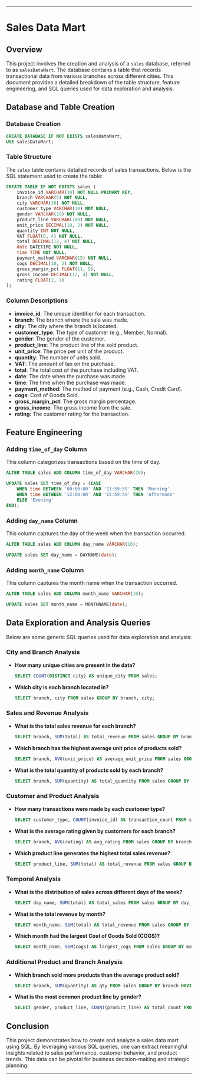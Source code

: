 
---

# Sales Data Mart

## Overview

This project involves the creation and analysis of a `sales` database, referred to as `salesDataMart`. The database contains a table that records transactional data from various branches across different cities. This document provides a detailed breakdown of the table structure, feature engineering, and SQL queries used for data exploration and analysis.

## Database and Table Creation

### Database Creation
```sql
CREATE DATABASE IF NOT EXISTS salesDataMart;
USE salesDataMart;
```

### Table Structure

The `sales` table contains detailed records of sales transactions. Below is the SQL statement used to create the table:

```sql
CREATE TABLE IF NOT EXISTS sales (
    invoice_id VARCHAR(30) NOT NULL PRIMARY KEY,
    branch VARCHAR(5) NOT NULL,
    city VARCHAR(30) NOT NULL,
    customer_type VARCHAR(30) NOT NULL,
    gender VARCHAR(10) NOT NULL,
    product_line VARCHAR(100) NOT NULL,
    unit_price DECIMAL(10, 2) NOT NULL,
    quantity INT NOT NULL,
    VAT FLOAT(6, 4) NOT NULL,
    total DECIMAL(12, 4) NOT NULL,
    date DATETIME NOT NULL,
    time TIME NOT NULL,
    payment_method VARCHAR(15) NOT NULL,
    cogs DECIMAL(10, 2) NOT NULL,
    gross_margin_pct FLOAT(11, 9),
    gross_income DECIMAL(12, 4) NOT NULL,
    rating FLOAT(2, 1)
);
```

### Column Descriptions

- **invoice_id**: The unique identifier for each transaction.
- **branch**: The branch where the sale was made.
- **city**: The city where the branch is located.
- **customer_type**: The type of customer (e.g., Member, Normal).
- **gender**: The gender of the customer.
- **product_line**: The product line of the sold product.
- **unit_price**: The price per unit of the product.
- **quantity**: The number of units sold.
- **VAT**: The amount of tax on the purchase.
- **total**: The total cost of the purchase including VAT.
- **date**: The date when the purchase was made.
- **time**: The time when the purchase was made.
- **payment_method**: The method of payment (e.g., Cash, Credit Card).
- **cogs**: Cost of Goods Sold.
- **gross_margin_pct**: The gross margin percentage.
- **gross_income**: The gross income from the sale.
- **rating**: The customer rating for the transaction.

## Feature Engineering

### Adding `time_of_day` Column

This column categorizes transactions based on the time of day.

```sql
ALTER TABLE sales ADD COLUMN time_of_day VARCHAR(20);

UPDATE sales SET time_of_day = (CASE 
    WHEN time BETWEEN '00:00:00' AND '11:59:59' THEN 'Morning'
    WHEN time BETWEEN '12:00:00' AND '15:59:59' THEN 'Afternoon'
    ELSE 'Evening'
END);
```

### Adding `day_name` Column

This column captures the day of the week when the transaction occurred.

```sql
ALTER TABLE sales ADD COLUMN day_name VARCHAR(10);

UPDATE sales SET day_name = DAYNAME(date);
```

### Adding `month_name` Column

This column captures the month name when the transaction occurred.

```sql
ALTER TABLE sales ADD COLUMN month_name VARCHAR(10);

UPDATE sales SET month_name = MONTHNAME(date);
```

## Data Exploration and Analysis Queries

Below are some generic SQL queries used for data exploration and analysis:

### City and Branch Analysis

- **How many unique cities are present in the data?**
  ```sql
  SELECT COUNT(DISTINCT city) AS unique_city FROM sales;
  ```

- **Which city is each branch located in?**
  ```sql
  SELECT branch, city FROM sales GROUP BY branch, city;
  ```

### Sales and Revenue Analysis

- **What is the total sales revenue for each branch?**
  ```sql
  SELECT branch, SUM(total) AS total_revenue FROM sales GROUP BY branch;
  ```

- **Which branch has the highest average unit price of products sold?**
  ```sql
  SELECT branch, AVG(unit_price) AS average_unit_price FROM sales GROUP BY branch ORDER BY average_unit_price DESC LIMIT 1;
  ```

- **What is the total quantity of products sold by each branch?**
  ```sql
  SELECT branch, SUM(quantity) AS total_quantity FROM sales GROUP BY branch;
  ```

### Customer and Product Analysis

- **How many transactions were made by each customer type?**
  ```sql
  SELECT customer_type, COUNT(invoice_id) AS transaction_count FROM sales GROUP BY customer_type;
  ```

- **What is the average rating given by customers for each branch?**
  ```sql
  SELECT branch, AVG(rating) AS avg_rating FROM sales GROUP BY branch;
  ```

- **Which product line generates the highest total sales revenue?**
  ```sql
  SELECT product_line, SUM(total) AS total_revenue FROM sales GROUP BY product_line ORDER BY total_revenue DESC LIMIT 1;
  ```

### Temporal Analysis

- **What is the distribution of sales across different days of the week?**
  ```sql
  SELECT day_name, SUM(total) AS total_sales FROM sales GROUP BY day_name;
  ```

- **What is the total revenue by month?**
  ```sql
  SELECT month_name, SUM(total) AS total_revenue FROM sales GROUP BY month_name ORDER BY total_revenue DESC;
  ```

- **Which month had the largest Cost of Goods Sold (COGS)?**
  ```sql
  SELECT month_name, SUM(cogs) AS largest_cogs FROM sales GROUP BY month_name ORDER BY largest_cogs DESC LIMIT 1;
  ```

### Additional Product and Branch Analysis

- **Which branch sold more products than the average product sold?**
  ```sql
  SELECT branch, SUM(quantity) AS qty FROM sales GROUP BY branch HAVING SUM(quantity) > (SELECT AVG(quantity) FROM sales);
  ```

- **What is the most common product line by gender?**
  ```sql
  SELECT gender, product_line, COUNT(product_line) AS total_count FROM sales GROUP BY gender, product_line ORDER BY total_count DESC;
  ```

## Conclusion

This project demonstrates how to create and analyze a sales data mart using SQL. By leveraging various SQL queries, one can extract meaningful insights related to sales performance, customer behavior, and product trends. This data can be pivotal for business decision-making and strategic planning.

--- 

